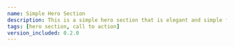 ```yaml
---
name: Simple Hero Section
description: This is a simple hero section that is elegant and simple for any purpose. It has a mouse hover effect and a subtle animation in the call to action button.
tags: [hero section, call to action]
version_included: 0.2.0
---
```

